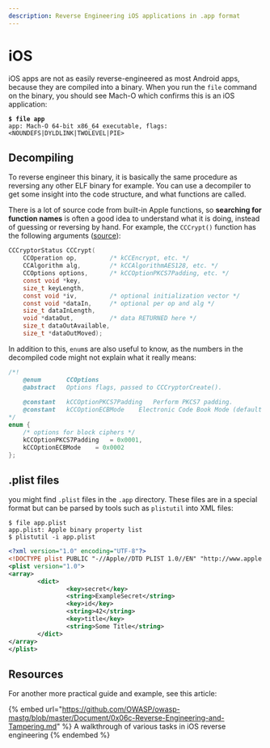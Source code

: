 ```yaml
---
description: Reverse Engineering iOS applications in .app format
---
```


# iOS

iOS apps are not as easily reverse-engineered as most Android apps, because they are compiled into a binary. When you run the `file` command on the binary, you should see Mach-O which confirms this is an iOS application:

<pre class="language-shell-session"><code class="lang-shell-session"><strong>$ file app
</strong>app: Mach-O 64-bit x86_64 executable, flags:&#x3C;NOUNDEFS|DYLDLINK|TWOLEVEL|PIE>
</code></pre>

## Decompiling

To reverse engineer this binary, it is basically the same procedure as reversing any other ELF binary for example. You can use a decompiler to get some insight into the code structure, and what functions are called.&#x20;

There is a lot of source code from built-in Apple functions, so **searching for function names** is often a good idea to understand what it is doing, instead of guessing or reversing by hand. For example, the `CCCrypt()` function has the following arguments ([source](https://opensource.apple.com/source/CommonCrypto/CommonCrypto-36064/CommonCrypto/CommonCryptor.h)):

```c
CCCryptorStatus CCCrypt(
	CCOperation op,			/* kCCEncrypt, etc. */
	CCAlgorithm alg,		/* kCCAlgorithmAES128, etc. */
	CCOptions options,		/* kCCOptionPKCS7Padding, etc. */
	const void *key,
	size_t keyLength,
	const void *iv,			/* optional initialization vector */
	const void *dataIn,		/* optional per op and alg */
	size_t dataInLength,
	void *dataOut,			/* data RETURNED here */
	size_t dataOutAvailable,
	size_t *dataOutMoved);
```

In addition to this, `enum`s are also useful to know, as the numbers in the decompiled code might not explain what it really means:

```c
/*!
	@enum		CCOptions
	@abstract	Options flags, passed to CCCryptorCreate().
	
	@constant	kCCOptionPKCS7Padding	Perform PKCS7 padding. 
	@constant	kCCOptionECBMode	Electronic Code Book Mode (default is CBC)
*/
enum {
	/* options for block ciphers */
	kCCOptionPKCS7Padding	= 0x0001,
	kCCOptionECBMode	= 0x0002
};
```

## .plist files

you might find `.plist` files in the `.app` directory. These files are in a special format but can be parsed by tools such as `plistutil` into XML files:

```shell-session
$ file app.plist 
app.plist: Apple binary property list
$ plistutil -i app.plist
```

```xml
<?xml version="1.0" encoding="UTF-8"?>
<!DOCTYPE plist PUBLIC "-//Apple//DTD PLIST 1.0//EN" "http://www.apple.com/DTDs/PropertyList-1.0.dtd">
<plist version="1.0">
<array>
        <dict>
                <key>secret</key>
                <string>ExampleSecret</string>
                <key>id</key>
                <string>42</string>
                <key>title</key>
                <string>Some Title</string>
        </dict>
</array>
</plist>
```

## Resources

For another more practical guide and example, see this article:

{% embed url="https://github.com/OWASP/owasp-mastg/blob/master/Document/0x06c-Reverse-Engineering-and-Tampering.md" %}
A walkthrough of various tasks in iOS reverse engineering
{% endembed %}
